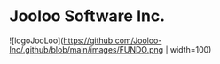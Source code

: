 # Jooloo Software Inc.

![logoJooLoo](https://github.com/Jooloo-Inc/.github/blob/main/images/FUNDO.png | width=100)
